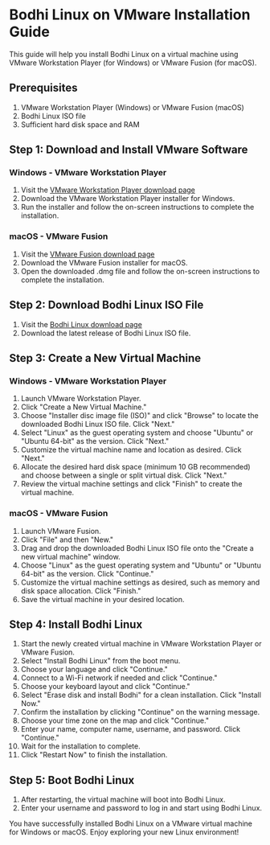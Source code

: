 # Bodhi Linux on VMware Installation Guide

This guide will help you install Bodhi Linux on a virtual machine using VMware Workstation Player (for Windows) or VMware Fusion (for macOS).

## Prerequisites

1. VMware Workstation Player (Windows) or VMware Fusion (macOS)
2. Bodhi Linux ISO file
3. Sufficient hard disk space and RAM

## Step 1: Download and Install VMware Software

### Windows - VMware Workstation Player

1. Visit the [VMware Workstation Player download page](https://www.vmware.com/products/workstation-player/workstation-player-evaluation.html)
2. Download the VMware Workstation Player installer for Windows.
3. Run the installer and follow the on-screen instructions to complete the installation.

### macOS - VMware Fusion

1. Visit the [VMware Fusion download page](https://www.vmware.com/products/fusion/fusion-evaluation.html)
2. Download the VMware Fusion installer for macOS.
3. Open the downloaded .dmg file and follow the on-screen instructions to complete the installation.

## Step 2: Download Bodhi Linux ISO File

1. Visit the [Bodhi Linux download page](https://www.bodhilinux.com/download/)
2. Download the latest release of Bodhi Linux ISO file.

## Step 3: Create a New Virtual Machine

### Windows - VMware Workstation Player

1. Launch VMware Workstation Player.
2. Click "Create a New Virtual Machine."
3. Choose "Installer disc image file (ISO)" and click "Browse" to locate the downloaded Bodhi Linux ISO file. Click "Next."
4. Select "Linux" as the guest operating system and choose "Ubuntu" or "Ubuntu 64-bit" as the version. Click "Next."
5. Customize the virtual machine name and location as desired. Click "Next."
6. Allocate the desired hard disk space (minimum 10 GB recommended) and choose between a single or split virtual disk. Click "Next."
7. Review the virtual machine settings and click "Finish" to create the virtual machine.

### macOS - VMware Fusion

1. Launch VMware Fusion.
2. Click "File" and then "New."
3. Drag and drop the downloaded Bodhi Linux ISO file onto the "Create a new virtual machine" window.
4. Choose "Linux" as the guest operating system and "Ubuntu" or "Ubuntu 64-bit" as the version. Click "Continue."
5. Customize the virtual machine settings as desired, such as memory and disk space allocation. Click "Finish."
6. Save the virtual machine in your desired location.

## Step 4: Install Bodhi Linux

1. Start the newly created virtual machine in VMware Workstation Player or VMware Fusion.
2. Select "Install Bodhi Linux" from the boot menu.
3. Choose your language and click "Continue."
4. Connect to a Wi-Fi network if needed and click "Continue."
5. Choose your keyboard layout and click "Continue."
6. Select "Erase disk and install Bodhi" for a clean installation. Click "Install Now."
7. Confirm the installation by clicking "Continue" on the warning message.
8. Choose your time zone on the map and click "Continue."
9. Enter your name, computer name, username, and password. Click "Continue."
10. Wait for the installation to complete.
11. Click "Restart Now" to finish the installation.

## Step 5: Boot Bodhi Linux

1. After restarting, the virtual machine will boot into Bodhi Linux.
2. Enter your username and password to log in and start using Bodhi Linux.

You have successfully installed Bodhi Linux on a VMware virtual machine for Windows or macOS. Enjoy exploring your new Linux environment!

